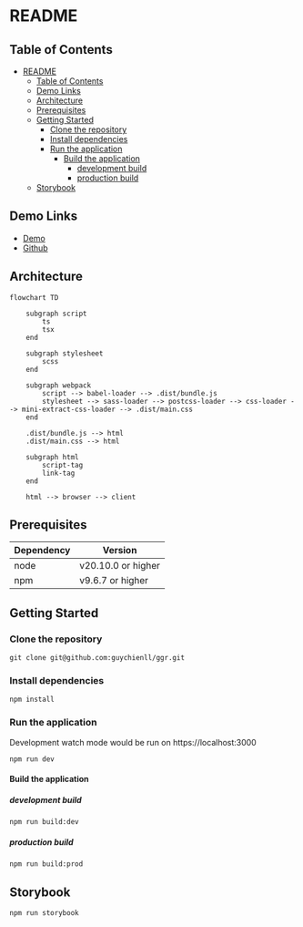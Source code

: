 # README

## Table of Contents

-   [README](#readme)
    -   [Table of Contents](#table-of-contents)
    -   [Demo Links](#demo-links)
    -   [Architecture](#architecture)
    -   [Prerequisites](#prerequisites)
    -   [Getting Started](#getting-started)
        -   [Clone the repository](#clone-the-repository)
        -   [Install dependencies](#install-dependencies)
        -   [Run the application](#run-the-application)
            -   [Build the application](#build-the-application)
                -   [development build](#development-build)
                -   [production build](#production-build)
    -   [Storybook](#storybook)

## Demo Links

-   [Demo](https://ggr-guychienll.vercel.app/)
-   [Github](https://github.com/guychienll/ggr)

## Architecture

```mermaid
flowchart TD

    subgraph script
        ts
        tsx
    end

    subgraph stylesheet
        scss
    end

    subgraph webpack
        script --> babel-loader --> .dist/bundle.js
        stylesheet --> sass-loader --> postcss-loader --> css-loader --> mini-extract-css-loader --> .dist/main.css
    end

    .dist/bundle.js --> html
    .dist/main.css --> html

    subgraph html
        script-tag
        link-tag
    end

    html --> browser --> client
```

## Prerequisites

| Dependency | Version            |
| ---------- | ------------------ |
| node       | v20.10.0 or higher |
| npm        | v9.6.7 or higher   |

## Getting Started

### Clone the repository

```shell
git clone git@github.com:guychienll/ggr.git
```

### Install dependencies

```shell
npm install
```

### Run the application

Development watch mode would be run on https://localhost:3000

```shell
npm run dev
```

#### Build the application

##### development build

```shell
npm run build:dev
```

##### production build

```shell
npm run build:prod
```

## Storybook

```shell
npm run storybook
```
